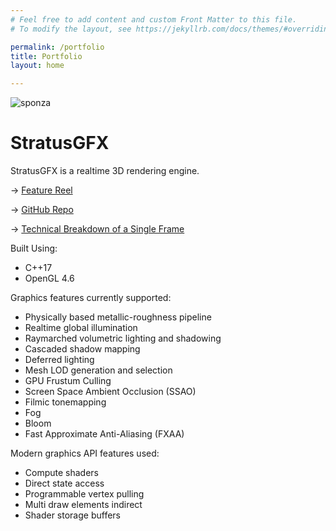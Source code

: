 ```yaml
---
# Feel free to add content and custom Front Matter to this file.
# To modify the layout, see https://jekyllrb.com/docs/themes/#overriding-theme-defaults

permalink: /portfolio
title: Portfolio
layout: home

---
```


![sponza](/assets/portfolio/Sponza2022_gi_2.png)

# StratusGFX

StratusGFX is a realtime 3D rendering engine.

-> [Feature Reel](/rendering/stratusgfx/feature_reel)

-> [GitHub Repo](https://github.com/KTStephano/StratusGFX)

-> [Technical Breakdown of a Single Frame](/rendering/stratusgfx/frame_analysis)

Built Using:
* C++17
* OpenGL 4.6

Graphics features currently supported:
* Physically based metallic-roughness pipeline
* Realtime global illumination
* Raymarched volumetric lighting and shadowing
* Cascaded shadow mapping
* Deferred lighting
* Mesh LOD generation and selection
* GPU Frustum Culling
* Screen Space Ambient Occlusion (SSAO)
* Filmic tonemapping
* Fog
* Bloom
* Fast Approximate Anti-Aliasing (FXAA)

Modern graphics API features used:
* Compute shaders
* Direct state access
* Programmable vertex pulling
* Multi draw elements indirect
* Shader storage buffers